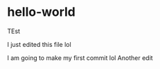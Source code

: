 # hello-world
TEst

I just edited this file lol



I am going to make my first commit lol
Another edit        
